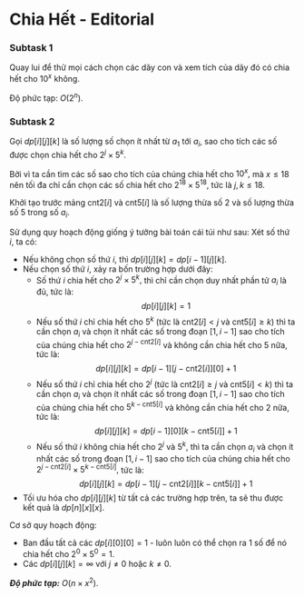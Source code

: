 # Chia Hết - Editorial

### Subtask 1

Quay lui để thử mọi cách chọn các dãy con và xem tích của dãy đó có chia hết cho $10^x$ không.

Độ phức tạp: $O(2^n)$.

### Subtask 2

Gọi $dp[i][j][k]$ là số lượng số chọn ít nhất từ $a_1$ tới $a_i,$ sao cho tích các số được chọn chia hết cho $2^j \times 5^k$.

Bởi vì ta cần tìm các số sao cho tích của chúng chia hết cho $10^x,$ mà $x \le 18$ nên tối đa chỉ cần chọn các số chia hết cho $2^{18} \times 5^{18},$ tức là $j, k \le 18$.

Khởi tạo trước mảng $\text{cnt2}[i]$ và $\text{cnt5}[i]$ là số lượng thừa số $2$ và số lượng thừa số $5$ trong số $a_i$.

Sử dụng quy hoạch động giống ý tưởng bài toán cái túi như sau: Xét số thứ $i,$ ta có:
- Nếu không chọn số thứ $i,$ thì $dp[i][j][k] = dp[i - 1][j][k]$.
- Nếu chọn số thứ $i,$ xảy ra bốn trường hợp dưới đây:
    - Số thứ $i$ chia hết cho $2^j \times 5^k,$ thì chỉ cần chọn duy nhất phần tử $a_i$ là đủ, tức là: 
    $$dp[i][j][k] = 1$$
    - Nếu số thứ $i$ chỉ chia hết cho $5^k$ (tức là $\text{cnt2}[i] < j$ và $\text{cnt5}[i] \ge k$) thì ta cần chọn $a_i$ và chọn ít nhất các số trong đoạn $[1, i - 1]$ sao cho tích của chúng chia hết cho $2^{j - \text{cnt2}[i]}$ và không cần chia hết cho $5$ nữa, tức là: 
    $$dp[i][j][k] = dp\big[i - 1\big]\big[j - \text{cnt2}[i]\big]\big[0\big] + 1$$
    - Nếu số thứ $i$ chỉ chia hết cho $2^j$ (tức là $\text{cnt2}[i] \ge j$ và $\text{cnt5}[i] < k$) thì ta cần chọn $a_i$ và chọn ít nhất các số trong đoạn $[1, i - 1]$ sao cho tích của chúng chia hết cho $5^{k - \text{cnt5}[i]}$ và không cần chia hết cho $2$ nữa, tức là:
    $$dp[i][j][k] = dp\big[i - 1\big]\big[0\big]\big[k - \text{cnt5}[i]\big] + 1$$
    - Nếu số thứ $i$ không chia hết cho $2^j$ và $5^k,$ thì ta cần chọn $a_i$ và chọn ít nhất các số trong đoạn $[1, i - 1]$ sao cho tích của chúng chia hết cho $2^{j - \text{cnt2}[i]} \times 5^{k - \text{cnt5}[i]},$ tức là:
    $$dp[i][j][k] = dp\big[i - 1\big]\big[j - \text{cnt2}[i]\big]\big[k - \text{cnt5}[i]\big] + 1$$
- Tối ưu hóa cho $dp[i][j][k]$ từ tất cả các trường hợp trên, ta sẽ thu được kết quả là $dp[n][x][x]$.

Cơ sở quy hoạch động: 
- Ban đầu tất cả các $dp[i][0][0] = 1$ - luôn luôn có thể chọn ra $1$ số để nó chia hết cho $2^0 \times 5^0 = 1$.
- Các $dp[i][j][k] = \infty$ với $j \ne 0$ hoặc $k \ne 0$.

***Độ phức tạp:*** $O(n \times x^2)$.